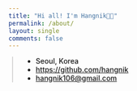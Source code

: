```yaml
---
title: "Hi all! I'm Hangnik👋🏻"
permalink: /about/
layout: single
comments: false
---
```


<div style="border-left: 2px solid rgba(199, 198, 198, 0.7); margin: 0.5em 0 0 0.5em; padding-left: 1.5em; font-weight: 500;">
    <ul class="author__urls social-icons">
        <li itemprop="homeLocation" itemscope itemtype="https://schema.org/Place">
          <i class="fas fa-fw fa-map-marker-alt" aria-hidden="true"></i> <span itemprop="name">  Seoul, Korea </span>
        </li>
        <li>
          <a href="https://github.com/hangnik" itemprop="sameAs" rel="nofollow noopener noreferrer">
            <i class="fab fa-fw fa-github" aria-hidden="true"></i><span class="label">  https://github.com/hangnik</span>
          </a>
        </li>
        <li>
          <a href="mailto:hangnik106@gmail.com">
            <meta itemprop="email" content="kdjun97@gmail.com" />
            <i class="fas fa-fw fa-envelope-square" aria-hidden="true"></i><span class="label">  hangnik106@gmail.com</span>
          </a>
        </li>
    </ul>
  </div>
